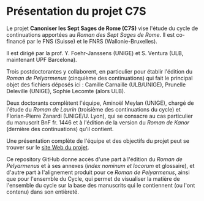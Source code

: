 # Présentation du projet C7S

Le projet **Canoniser les Sept Sages de Rome (C7S)** vise l'étude du cycle de continuations apportées au _Roman des Sept Sages de Rome_.
Il est co-financé par le FNS (Suisse) et le FNRS (Wallonie-Bruxelles).

Il est dirigé par la prof. Y. Foehr-Janssens (UNIGE) et S. Ventura (ULB, maintenant UPF Barcelona).

Trois postdoctorantes y collaborent, en particulier pour établir l'édition du _Roman de Pelyarmenus_ (cinquième des continuations) qui fait le principal objet des fichiers déposés ici : Camille Carnaille (ULB/UNIGE), Prunelle Deleville (UNIGE), Sophie Lecomte (alors ULB). 

Deux doctorants complètent l'équipe, Aminoël Meylan (UNIGE), chargé de l'étude du _Roman de Laurin_ (troisième des continuations du cycle) et Florian-Pierre Zanardi (UNIGE/U. Lyon), qui se consacre au cas particulier du manuscrit BnF fr. 1446 et à l'édition de la version du _Roman de Kanor_ (dernière des continuations) qu'il contient.

Une présentation complète de l'équipe et des objectifs du projet peut se trouver sur le [site Web du projet](https://www.unige.ch/c7s/).

Ce repository GitHub donne accès d'une part à l'édition du _Roman de Pelyarmenus_ et à ses annexes 
(_index nominum et locorum_ et glossaire), 
et d'autre part à l'alignement produit pour ce _Roman de Pelyarmenus_, ainsi que pour l'ensemble du Cycle, qui 
permet de visualiser la matière de l'ensemble du cycle sur la base des manuscrits qui le contiennent (ou l'ont contenu)
dans son entièreté.

